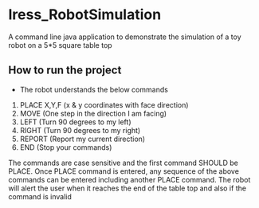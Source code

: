 # Iress_RobotSimulation

A command line java application to demonstrate the simulation of a toy robot on a 5*5 square table top

## How to run the project
- The robot understands the below commands
1. PLACE X,Y,F (x & y coordinates with face direction)
2. MOVE (One step in the direction I am facing)
3. LEFT (Turn 90 degrees to my left)
4. RIGHT (Turn 90 degrees to my right)
5. REPORT (Report my current direction)
6. END (Stop your commands) 

The commands are case sensitive and the first command SHOULD be PLACE. Once PLACE command is entered, any sequence of the above commands can be entered including another PLACE command.
The robot will alert the user when it reaches the end of the table top and also if the command is invalid
